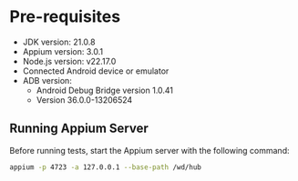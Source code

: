 # Pre-requisites

- JDK version: 21.0.8  
- Appium version: 3.0.1  
- Node.js version: v22.17.0  
- Connected Android device or emulator  
- ADB version:  
  - Android Debug Bridge version 1.0.41  
  - Version 36.0.0-13206524  

## Running Appium Server

Before running tests, start the Appium server with the following command:

```bash
appium -p 4723 -a 127.0.0.1 --base-path /wd/hub
